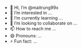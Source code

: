 - 👋 Hi, I’m @maitrung99x
- 👀 I’m interested in ...
- 🌱 I’m currently learning ...
- 💞️ I’m looking to collaborate on ...
- 📫 How to reach me ...
- 😄 Pronouns: ...
- ⚡ Fun fact: ...

<!---
maitrung99x/maitrung99x is a ✨ special ✨ repository because its `README.md` (this file) appears on your GitHub profile.
You can click the Preview link to take a look at your changes.
--->
